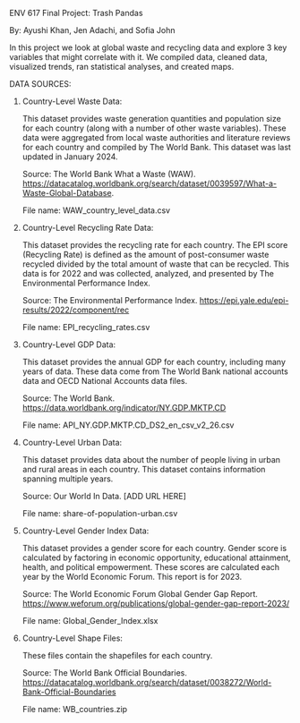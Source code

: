 ENV 617 Final Project: Trash Pandas

By: Ayushi Khan, Jen Adachi, and Sofia John

In this project we look at global waste and recycling data and explore 3 key variables that might correlate with it. We compiled data, cleaned data, visualized trends, ran statistical analyses, and created maps. 

DATA SOURCES:

1. Country-Level Waste Data:
  
   This dataset provides waste generation quantities and population size for each country (along with a number of other waste variables). These data were aggregated from local waste authorities and literature reviews for each country and compiled by The World Bank. This dataset was last updated in January 2024. 

   Source: The World Bank What a Waste (WAW). https://datacatalog.worldbank.org/search/dataset/0039597/What-a-Waste-Global-Database.

   File name: WAW_country_level_data.csv

2. Country-Level Recycling Rate Data:
  
   This dataset provides the recycling rate for each country. The EPI score (Recycling Rate) is defined as the amount of post-consumer waste recycled divided by the total amount of waste that can be recycled. This data is for 2022 and was collected, analyzed, and presented by The Environmental Performance Index.
  
   Source: The Environmental Performance Index. https://epi.yale.edu/epi-results/2022/component/rec

   File name: EPI_recycling_rates.csv

3. Country-Level GDP Data:

   This dataset provides the annual GDP for each country, including many years of data. These data come from The World Bank national accounts data and OECD National Accounts data files.

   Source: The World Bank. https://data.worldbank.org/indicator/NY.GDP.MKTP.CD

   File name: API_NY.GDP.MKTP.CD_DS2_en_csv_v2_26.csv

4. Country-Level Urban Data:

   This dataset provides data about the number of people living in urban and rural areas in each country. This dataset contains information spanning multiple years. 

   Source: Our World In Data. [ADD URL HERE]

   File name: share-of-population-urban.csv

5. Country-Level Gender Index Data:

   This dataset provides a gender score for each country. Gender score is calculated by factoring in economic opportunity, educational attainment, health, and political empowerment. These scores are calculated each year by the World Economic Forum. This report is for 2023. 

   Source: The World Economic Forum Global Gender Gap Report. https://www.weforum.org/publications/global-gender-gap-report-2023/

   File name: Global_Gender_Index.xlsx
   
6. Country-Level Shape Files:

   These files contain the shapefiles for each country.

   Source: The World Bank Official Boundaries. https://datacatalog.worldbank.org/search/dataset/0038272/World-Bank-Official-Boundaries

   File name: WB_countries.zip
